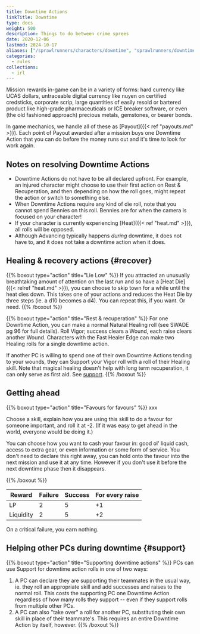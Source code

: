 ```yaml
--- 
title: Downtime Actions
linkTitle: Downtime
type: docs     
weight: 500 
description: Things to do between crime sprees 
date: 2020-12-06
lastmod: 2024-10-17
aliases: ["/sprawlrunners/characters/downtime", "sprawlrunners/downtime/downtime"]
categories:
  - rules
collections:
  - irl  
--- 
```


Mission rewards in-game can be in a variety of forms: hard currency like UCAS dollars, untraceable digital currency like nuyen on certified credsticks, corporate scrip, large quantities of easily resold or bartered product like high-grade pharmaceuticals or ICE breaker software, or even (the old fashioned approach) precious metals, gemstones, or bearer bonds. 

In game mechanics, we handle all of these as [Payout]({{< ref "payouts.md" >}}). Each point of Payout awarded after a mission buys one Downtime Action that you can do before the money runs out and it's time to look for work again.

## Notes on resolving Downtime Actions

- Downtime Actions do not have to be all declared upfront. For example, an injured character might choose to use their first action on Rest & Recuperation, and then depending on how the roll goes, might repeat the action or switch to something else.
- When Downtime Actions require any kind of die roll, note that you cannot spend Bennies on this roll. Bennies are for when the camera is focused on your character!
- If your character is currently experiencing [Heat]({{< ref "heat.md" >}}), all rolls will be opposed. 
- Although Advancing typically happens _during_ downtime, it does not have to, and it does not take a downtime action when it does.

## Healing & recovery actions {#recover}

{{% boxout type="action" title="Lie Low" %}}
If you attracted an unusually breathtaking amount of attention on the last run and so have a [Heat Die]({{< relref "heat.md" >}}), you can choose to skip town for a while until the heat dies down. This takes one of your actions and reduces the Heat Die by three steps (ie. a d10 becomes a d4). You can repeat this, if you want. Or need.
{{% /boxout %}}


{{% boxout type="action" title="Rest & recuperation" %}}
For one Downtime Action, you can make a normal Natural Healing roll (see SWADE pg 96 for full details). Roll Vigor; success clears a Wound, each raise clears another Wound. Characters with the Fast Healer Edge can make two Healing rolls for a single downtime action.

If another PC is willing to spend one of their own Downtime Actions tending to your wounds, they can Support your Vigor roll with a roll of their Healing skill. Note that magical healing doesn't help with long term recuperation, it can only serve as first aid. See [support](#support).
{{% /boxout %}}


## Getting ahead

{{% boxout type="action" title="Favours for favours" %}}
xxx

Choose a skill, explain how you are using this skill to do a favour for someone important, and roll it at -2. (If it was easy to get ahead in the world, everyone would be doing it.)

You can choose how you want to cash your favour in: good ol' liquid cash, access to extra gear, or even information or some form of service. You don't need to declare this right away, you can hold onto the favour into the next mission and use it at any time. However if you don't use it before the next downtime phase then it disappears. 

{{% /boxout %}}

| Reward    | Failure | Success | For every raise |
| --------- | ------- | ------- | --------------- |
| LP        | 2       | 5       | +1              |
| Liquidity | 2       | 5      | +2 |

On a critical failure, you earn nothing.

## Helping other PCs during downtime {#support}

{{% boxout type="action" title="Supporting downtime actions" %}}
PCs can use Support for downtime action rolls in one of two ways:

1. A PC can declare they are supporting their teammates in the usual way, ie. they roll an appropriate skill and add successes and raises to the normal roll. This costs the supporting PC one Downtime Action regardless of how many rolls they support -- even if they support rolls from multiple other PCs.
1. A PC can also "take over" a roll for another PC, substituting their own skill in place of their teammate's. This requires  an entire Downtime Action by itself, however.
{{% /boxout %}}



<!-- TODO: example? --> 



<!-- old content

## Buff actions {#buff}

Actions that give characters a temporary boost or advantage of some kind.

### Carouse


Your character decides to blow off some steam and celebrate still being alive. They spend an extended period of time indulging whatever hedonistic vices most appeal to them.

Take a one-step penalty to your [wealth die type]({{< relref "wealth.md" >}}) die for the next session.

There is no mechanical game benefit to carousing. This is deliberate ;)

### Centre / Hang out?

Character gets Conviction. If unused, this will expire at the next downtime phase.

You spend some quality time with your nearest and dearest. Write a scene telling us what you do together, and take a free point of karma for your trouble! (If you don't want to write a scene, see Train below.)

### Intense training

Your character chooses to focus their efforts on honing a particular skill or attribute. They have to already have the skill -- ie. at least have a d4 in it.

Until the next downtime phase, the character can get a free re-roll on any _failed_ roll for the trait. This stacks with any other re-rolls or bonuses the character might have. Activating the re-roll is a free action.

You can only be trained in one trait at once; if you repeat the action, you lose the previous training.
   
## Side hustle

Shadowrunner's skill sets can be used for more mundane activities than the epic, daring heists we play out at the table. Riggers can do courier work; streetsams can work as bodyguards; mages can provide protection services; deckers can skim low-security systems for paydata.

If your character spends their downtime on a side hustle, they can earn a little extra cash in their pocket. Take a one-off bonus to their [wealth die type]({{< relref "wealth.md" >}}) for the next mission.

You can only do Side Hustle once in a given downtime. 

## Changing the world

### Long-term project

Maybe your character is engaged in some sort of longer-term thing: researching something, making something, trying to create a spell... anything we've agreed upon.

We'll handle this a bit like a Dramatic Task in SWADE or a Clock in Blades in the Dark. You'll have some fixed number of segments to complete - you might or might not know how many, depending on what you are up to. For a single downtime action, you can make a Trait Test using any appropriate skill to work on the project.

Test success will tick a segment on the progress clock. Each Raise will tick a further segment. On a critical failure, you lose one segment. 

### Stash nuyen

Your character is saving up for a rainy day. Retirement? Paying off their dear old ma's mortgage? Up to you. They spend their downtime living thriftily so they can divert as much money as possible to their savings. If you want to work to a specific goal, let me know what it is, and we'll set up a clock to track progress towards it.






## Attune spirits

An attuned summoner mage with the Initiate edge can journey to the metaplanes, explore a new metaplane, and learn its True Name. From then on, they can summon spirits from that metaplane whenever they please. You can do this action multiple times in a single downtime phase if you want.

See [summoning traditions]({{< relref "summoning_traditions.md" >}}).





## Network

You spend time working your contacts, buttering them up, making sure the next time you come calling they'll have the good stuff set aside for you.

Roll a standard Networking test (Persuasion or Intimidate vs target number 4). If you succeed, take bonus LP on the next mission according to the table below. For each raise, take a further bonus LP (again, as per below). You cannot spend Bennies on this roll.

No penalty for failures, but you can't try again; people have had enough of you for now. You can only do Network once in a given downtime.

| Character rank | LP bonus on Success | LP bonus on Raise |
|----------------|---------------------|-------------------|
| Novice         | +1                  | 0                 |
| Seasoned       | +2                  | 0                |
| Veteran        | +3                  | +1                |
| Heroic         | +4                  | +1                |
| Legendary      | +5                  | +2                |


-->



